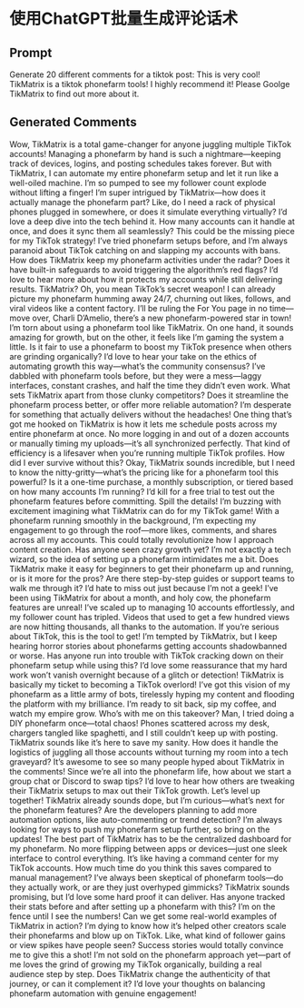 # 使用ChatGPT批量生成评论话术

## Prompt

Generate 20 different comments for a tiktok post: This is very cool! TikMatrix is a tiktok phonefarm tools! I highly recommend it! Please Goolge TikMatrix to find out more about it.

## Generated Comments

Wow, TikMatrix is a total game-changer for anyone juggling multiple TikTok accounts! Managing a phonefarm by hand is such a nightmare—keeping track of devices, logins, and posting schedules takes forever. But with TikMatrix, I can automate my entire phonefarm setup and let it run like a well-oiled machine. I’m so pumped to see my follower count explode without lifting a finger!
I’m super intrigued by TikMatrix—how does it actually manage the phonefarm part? Like, do I need a rack of physical phones plugged in somewhere, or does it simulate everything virtually? I’d love a deep dive into the tech behind it. How many accounts can it handle at once, and does it sync them all seamlessly? This could be the missing piece for my TikTok strategy!
I’ve tried phonefarm setups before, and I’m always paranoid about TikTok catching on and slapping my accounts with bans. How does TikMatrix keep my phonefarm activities under the radar? Does it have built-in safeguards to avoid triggering the algorithm’s red flags? I’d love to hear more about how it protects my accounts while still delivering results.
TikMatrix? Oh, you mean TikTok’s secret weapon! I can already picture my phonefarm humming away 24/7, churning out likes, follows, and viral videos like a content factory. I’ll be ruling the For You page in no time—move over, Charli D’Amelio, there’s a new phonefarm-powered star in town!
I’m torn about using a phonefarm tool like TikMatrix. On one hand, it sounds amazing for growth, but on the other, it feels like I’m gaming the system a little. Is it fair to use a phonefarm to boost my TikTok presence when others are grinding organically? I’d love to hear your take on the ethics of automating growth this way—what’s the community consensus?
I’ve dabbled with phonefarm tools before, but they were a mess—laggy interfaces, constant crashes, and half the time they didn’t even work. What sets TikMatrix apart from those clunky competitors? Does it streamline the phonefarm process better, or offer more reliable automation? I’m desperate for something that actually delivers without the headaches!
One thing that’s got me hooked on TikMatrix is how it lets me schedule posts across my entire phonefarm at once. No more logging in and out of a dozen accounts or manually timing my uploads—it’s all synchronized perfectly. That kind of efficiency is a lifesaver when you’re running multiple TikTok profiles. How did I ever survive without this?
Okay, TikMatrix sounds incredible, but I need to know the nitty-gritty—what’s the pricing like for a phonefarm tool this powerful? Is it a one-time purchase, a monthly subscription, or tiered based on how many accounts I’m running? I’d kill for a free trial to test out the phonefarm features before committing. Spill the details!
I’m buzzing with excitement imagining what TikMatrix can do for my TikTok game! With a phonefarm running smoothly in the background, I’m expecting my engagement to go through the roof—more likes, comments, and shares across all my accounts. This could totally revolutionize how I approach content creation. Has anyone seen crazy growth yet?
I’m not exactly a tech wizard, so the idea of setting up a phonefarm intimidates me a bit. Does TikMatrix make it easy for beginners to get their phonefarm up and running, or is it more for the pros? Are there step-by-step guides or support teams to walk me through it? I’d hate to miss out just because I’m not a geek!
I’ve been using TikMatrix for about a month, and holy cow, the phonefarm features are unreal! I’ve scaled up to managing 10 accounts effortlessly, and my follower count has tripled. Videos that used to get a few hundred views are now hitting thousands, all thanks to the automation. If you’re serious about TikTok, this is the tool to get!
I’m tempted by TikMatrix, but I keep hearing horror stories about phonefarms getting accounts shadowbanned or worse. Has anyone run into trouble with TikTok cracking down on their phonefarm setup while using this? I’d love some reassurance that my hard work won’t vanish overnight because of a glitch or detection!
TikMatrix is basically my ticket to becoming a TikTok overlord! I’ve got this vision of my phonefarm as a little army of bots, tirelessly hyping my content and flooding the platform with my brilliance. I’m ready to sit back, sip my coffee, and watch my empire grow. Who’s with me on this takeover?
Man, I tried doing a DIY phonefarm once—total chaos! Phones scattered across my desk, chargers tangled like spaghetti, and I still couldn’t keep up with posting. TikMatrix sounds like it’s here to save my sanity. How does it handle the logistics of juggling all those accounts without turning my room into a tech graveyard?
It’s awesome to see so many people hyped about TikMatrix in the comments! Since we’re all into the phonefarm life, how about we start a group chat or Discord to swap tips? I’d love to hear how others are tweaking their TikMatrix setups to max out their TikTok growth. Let’s level up together!
TikMatrix already sounds dope, but I’m curious—what’s next for the phonefarm features? Are the developers planning to add more automation options, like auto-commenting or trend detection? I’m always looking for ways to push my phonefarm setup further, so bring on the updates!
The best part of TikMatrix has to be the centralized dashboard for my phonefarm. No more flipping between apps or devices—just one sleek interface to control everything. It’s like having a command center for my TikTok accounts. How much time do you think this saves compared to manual management?
I’ve always been skeptical of phonefarm tools—do they actually work, or are they just overhyped gimmicks? TikMatrix sounds promising, but I’d love some hard proof it can deliver. Has anyone tracked their stats before and after setting up a phonefarm with this? I’m on the fence until I see the numbers!
Can we get some real-world examples of TikMatrix in action? I’m dying to know how it’s helped other creators scale their phonefarms and blow up on TikTok. Like, what kind of follower gains or view spikes have people seen? Success stories would totally convince me to give this a shot!
I’m not sold on the phonefarm approach yet—part of me loves the grind of growing my TikTok organically, building a real audience step by step. Does TikMatrix change the authenticity of that journey, or can it complement it? I’d love your thoughts on balancing phonefarm automation with genuine engagement!
